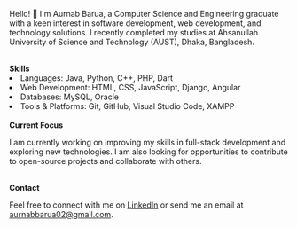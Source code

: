 <p>Hello! 👋 I'm Aurnab Barua, a Computer Science and Engineering graduate with a keen interest in software development, web development, and technology solutions. I recently completed my studies at Ahsanullah University of Science and Technology (AUST), Dhaka, Bangladesh.</p>
<br>
<b>Skills</b>
<li>Languages: Java, Python, C++, PHP, Dart </li>
<li>Web Development: HTML, CSS, JavaScript, Django, Angular</li>
<li>Databases: MySQL, Oracle</li>
<li>Tools & Platforms: Git, GitHub, Visual Studio Code, XAMPP</li>
<br>
<b>Current Focus</b>
<p>I am currently working on improving my skills in full-stack development and exploring new technologies. I am also looking for opportunities to contribute to open-source projects and collaborate with others.</p>
<br>
<b>Contact</b>
<p>Feel free to connect with me on <a href="https://linkedin.com/in/aurnab-barua-68567a266">LinkedIn</a> or send me an email at <a href="mailto:aurnabbarua02@gmail.com">aurnabbarua02@gmail.com</a>.</p>

<!---
aurnabbarua02/aurnabbarua02 is a ✨ special ✨ repository because its `README.md` (this file) appears on your GitHub profile.
You can click the Preview link to take a look at your changes.
--->
